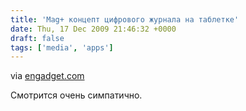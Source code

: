 ```yaml
---
title: 'Mag+ концепт цифрового журнала на таблетке'
date: Thu, 17 Dec 2009 21:46:32 +0000
draft: false
tags: ['media', 'apps']
---
```


via [engadget.com](http://www.engadget.com/2009/12/17/mag-digital-magazine-concept-makes-e-readers-cower-with-envy-v/)

Смотрится очень симпатично.
